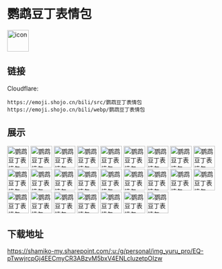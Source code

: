 # 鹦鹉豆丁表情包
<img src="https://emoji.shojo.cn/bili/src/鹦鹉豆丁表情包/icon.png" width="50" height="50" alt="icon">

## 链接
Cloudflare:
```
https://emoji.shojo.cn/bili/src/鹦鹉豆丁表情包
https://emoji.shojo.cn/bili/webp/鹦鹉豆丁表情包
```
## 展示
<img src="https://emoji.shojo.cn/bili/src/鹦鹉豆丁表情包/鹦鹉豆丁表情包-花花.png" width="50" height="50" alt="鹦鹉豆丁表情包-花花">
<img src="https://emoji.shojo.cn/bili/src/鹦鹉豆丁表情包/鹦鹉豆丁表情包-点赞.png" width="50" height="50" alt="鹦鹉豆丁表情包-点赞">
<img src="https://emoji.shojo.cn/bili/src/鹦鹉豆丁表情包/鹦鹉豆丁表情包-币有了.png" width="50" height="50" alt="鹦鹉豆丁表情包-币有了">
<img src="https://emoji.shojo.cn/bili/src/鹦鹉豆丁表情包/鹦鹉豆丁表情包-锤你.png" width="50" height="50" alt="鹦鹉豆丁表情包-锤你">
<img src="https://emoji.shojo.cn/bili/src/鹦鹉豆丁表情包/鹦鹉豆丁表情包-爱你.png" width="50" height="50" alt="鹦鹉豆丁表情包-爱你">
<img src="https://emoji.shojo.cn/bili/src/鹦鹉豆丁表情包/鹦鹉豆丁表情包-贴贴.png" width="50" height="50" alt="鹦鹉豆丁表情包-贴贴">
<img src="https://emoji.shojo.cn/bili/src/鹦鹉豆丁表情包/鹦鹉豆丁表情包-睡了.png" width="50" height="50" alt="鹦鹉豆丁表情包-睡了">
<img src="https://emoji.shojo.cn/bili/src/鹦鹉豆丁表情包/鹦鹉豆丁表情包-告辞.png" width="50" height="50" alt="鹦鹉豆丁表情包-告辞">
<img src="https://emoji.shojo.cn/bili/src/鹦鹉豆丁表情包/鹦鹉豆丁表情包-裂开.png" width="50" height="50" alt="鹦鹉豆丁表情包-裂开">
<img src="https://emoji.shojo.cn/bili/src/鹦鹉豆丁表情包/鹦鹉豆丁表情包-摸鱼.png" width="50" height="50" alt="鹦鹉豆丁表情包-摸鱼">
<img src="https://emoji.shojo.cn/bili/src/鹦鹉豆丁表情包/鹦鹉豆丁表情包-饿了.png" width="50" height="50" alt="鹦鹉豆丁表情包-饿了">
<img src="https://emoji.shojo.cn/bili/src/鹦鹉豆丁表情包/鹦鹉豆丁表情包-佛了.png" width="50" height="50" alt="鹦鹉豆丁表情包-佛了">
<img src="https://emoji.shojo.cn/bili/src/鹦鹉豆丁表情包/鹦鹉豆丁表情包-疑问.png" width="50" height="50" alt="鹦鹉豆丁表情包-疑问">
<img src="https://emoji.shojo.cn/bili/src/鹦鹉豆丁表情包/鹦鹉豆丁表情包-棒棒糖.png" width="50" height="50" alt="鹦鹉豆丁表情包-棒棒糖">
<img src="https://emoji.shojo.cn/bili/src/鹦鹉豆丁表情包/鹦鹉豆丁表情包-无语.png" width="50" height="50" alt="鹦鹉豆丁表情包-无语">
<img src="https://emoji.shojo.cn/bili/src/鹦鹉豆丁表情包/鹦鹉豆丁表情包-放松.png" width="50" height="50" alt="鹦鹉豆丁表情包-放松">
<img src="https://emoji.shojo.cn/bili/src/鹦鹉豆丁表情包/鹦鹉豆丁表情包-发愁.png" width="50" height="50" alt="鹦鹉豆丁表情包-发愁">
<img src="https://emoji.shojo.cn/bili/src/鹦鹉豆丁表情包/鹦鹉豆丁表情包-思考.png" width="50" height="50" alt="鹦鹉豆丁表情包-思考">
<img src="https://emoji.shojo.cn/bili/src/鹦鹉豆丁表情包/鹦鹉豆丁表情包-恭喜.png" width="50" height="50" alt="鹦鹉豆丁表情包-恭喜">
<img src="https://emoji.shojo.cn/bili/src/鹦鹉豆丁表情包/鹦鹉豆丁表情包-呃呃.png" width="50" height="50" alt="鹦鹉豆丁表情包-呃呃">
<img src="https://emoji.shojo.cn/bili/src/鹦鹉豆丁表情包/鹦鹉豆丁表情包-哭哭.png" width="50" height="50" alt="鹦鹉豆丁表情包-哭哭">
<img src="https://emoji.shojo.cn/bili/src/鹦鹉豆丁表情包/鹦鹉豆丁表情包-膨胀了.png" width="50" height="50" alt="鹦鹉豆丁表情包-膨胀了">
<img src="https://emoji.shojo.cn/bili/src/鹦鹉豆丁表情包/鹦鹉豆丁表情包-探头.png" width="50" height="50" alt="鹦鹉豆丁表情包-探头">
<img src="https://emoji.shojo.cn/bili/src/鹦鹉豆丁表情包/鹦鹉豆丁表情包-新年快乐.png" width="50" height="50" alt="鹦鹉豆丁表情包-新年快乐">
<img src="https://emoji.shojo.cn/bili/src/鹦鹉豆丁表情包/鹦鹉豆丁表情包-惊喜.png" width="50" height="50" alt="鹦鹉豆丁表情包-惊喜">

## 下载地址

https://shamiko-my.sharepoint.com/:u:/g/personal/img_yuru_pro/EQ-pTwwjrcpGj4EECmyCR3ABzvM5bxV4ENLcluzetpOIzw